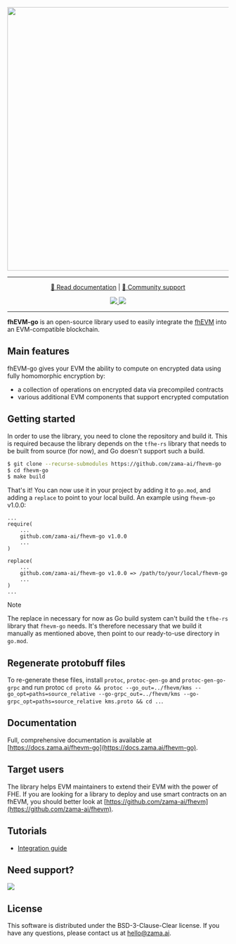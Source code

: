 <p align="center">
<!-- product name logo -->
  <img width=600 src="https://github.com/zama-ai/fhevm/assets/1384478/265d051c-e177-42b4-b9a2-d2b2e474131b">
</p>
<hr/>
<p align="center">
  <a href="https://docs.zama.ai/fhevm-go"> 📒 Read documentation</a> | <a href="https://zama.ai/community"> 💛 Community support</a>
</p>
<p align="center">
<!-- Version badge using shields.io -->
  <a href="https://github.com/zama-ai/fhevm-go/releases">
    <img src="https://img.shields.io/github/v/release/zama-ai/fhevm-go?style=flat-square">
  </a>
<!-- Zama Bounty Program -->
  <a href="https://github.com/zama-ai/bounty-program">
    <img src="https://img.shields.io/badge/Contribute-Zama%20Bounty%20Program-yellow?style=flat-square">
  </a>
</p>
<hr/>

**fhEVM-go** is an open-source library used to easily integrate the [fhEVM](https://docs.zama.ai/fhevm) into an EVM-compatible blockchain.

## Main features

fhEVM-go gives your EVM the ability to compute on encrypted data using fully homomorphic encryption by:

- a collection of operations on encrypted data via precompiled contracts
- various additional EVM components that support encrypted computation

## Getting started

In order to use the library, you need to clone the repository and build it. This is required because the library depends on the `tfhe-rs` library that needs to be built from source (for now), and Go doesn't support such a build.

```bash
$ git clone --recurse-submodules https://github.com/zama-ai/fhevm-go
$ cd fhevm-go
$ make build
```

That's it! You can now use it in your project by adding it to `go.mod`, and adding a `replace` to point to your local build. An example using `fhevm-go` v1.0.0:

```
...
require(
    ...
    github.com/zama-ai/fhevm-go v1.0.0
    ...
)

replace(
    ...
    github.com/zama-ai/fhevm-go v1.0.0 => /path/to/your/local/fhevm-go
    ...
)
...
```

> [!NOTE]
> The replace in necessary for now as Go build system can't build the `tfhe-rs` library that `fhevm-go` needs. It's therefore necessary that we build it manually as mentioned above, then point to our ready-to-use directory in `go.mod`.

## Regenerate protobuff files

To re-generate these files, install `protoc`, `protoc-gen-go` and `protoc-gen-go-grpc` and run protoc
`cd proto && protoc --go_out=../fhevm/kms --go_opt=paths=source_relative --go-grpc_out=../fhevm/kms --go-grpc_opt=paths=source_relative kms.proto && cd ..`.

## Documentation

Full, comprehensive documentation is available at [https://docs.zama.ai/fhevm-go](https://docs.zama.ai/fhevm-go).

## Target users

The library helps EVM maintainers to extend their EVM with the power of FHE. If you are looking for a library to deploy and use smart contracts on an fhEVM, you should better look at [https://github.com/zama-ai/fhevm](https://github.com/zama-ai/fhevm).

## Tutorials

- [Integration guide](https://docs.zama.ai/fhevm-go/getting-started/integration)

## Need support?

<a target="_blank" href="https://community.zama.ai">
  <img src="https://user-images.githubusercontent.com/5758427/231145251-9cb3f03f-3e0e-4750-afb8-2e6cf391fa43.png">
</a>

## License

This software is distributed under the BSD-3-Clause-Clear license. If you have any questions, please contact us at hello@zama.ai.
